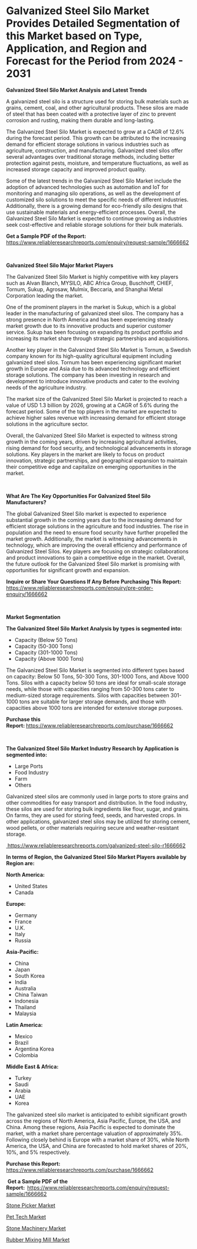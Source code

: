 <p><h1>Galvanized Steel Silo Market Provides Detailed Segmentation of this Market based on Type, Application, and Region and Forecast for the Period from 2024 - 2031</h1></p><p><strong>Galvanized Steel Silo Market Analysis and Latest Trends</strong></p>
<p><p>A galvanized steel silo is a structure used for storing bulk materials such as grains, cement, coal, and other agricultural products. These silos are made of steel that has been coated with a protective layer of zinc to prevent corrosion and rusting, making them durable and long-lasting.</p><p>The Galvanized Steel Silo Market is expected to grow at a CAGR of 12.6% during the forecast period. This growth can be attributed to the increasing demand for efficient storage solutions in various industries such as agriculture, construction, and manufacturing. Galvanized steel silos offer several advantages over traditional storage methods, including better protection against pests, moisture, and temperature fluctuations, as well as increased storage capacity and improved product quality.</p><p>Some of the latest trends in the Galvanized Steel Silo Market include the adoption of advanced technologies such as automation and IoT for monitoring and managing silo operations, as well as the development of customized silo solutions to meet the specific needs of different industries. Additionally, there is a growing demand for eco-friendly silo designs that use sustainable materials and energy-efficient processes. Overall, the Galvanized Steel Silo Market is expected to continue growing as industries seek cost-effective and reliable storage solutions for their bulk materials.</p></p>
<p><strong>Get a Sample PDF of the Report:&nbsp;</strong> <a href="https://www.reliableresearchreports.com/enquiry/request-sample/1666662">https://www.reliableresearchreports.com/enquiry/request-sample/1666662</a></p>
<p>&nbsp;</p>
<p><strong>Galvanized Steel Silo Major Market Players</strong></p>
<p><p>The Galvanized Steel Silo Market is highly competitive with key players such as Alvan Blanch, MYSILO, ABC Africa Group, Buschhoff, CHIEF, Tornum, Sukup, Agrosaw, Mulmix, Beccaria, and Shanghai Metal Corporation leading the market.</p><p>One of the prominent players in the market is Sukup, which is a global leader in the manufacturing of galvanized steel silos. The company has a strong presence in North America and has been experiencing steady market growth due to its innovative products and superior customer service. Sukup has been focusing on expanding its product portfolio and increasing its market share through strategic partnerships and acquisitions.</p><p>Another key player in the Galvanized Steel Silo Market is Tornum, a Swedish company known for its high-quality agricultural equipment including galvanized steel silos. Tornum has been experiencing significant market growth in Europe and Asia due to its advanced technology and efficient storage solutions. The company has been investing in research and development to introduce innovative products and cater to the evolving needs of the agriculture industry.</p><p>The market size of the Galvanized Steel Silo Market is projected to reach a value of USD 1.3 billion by 2026, growing at a CAGR of 5.6% during the forecast period. Some of the top players in the market are expected to achieve higher sales revenue with increasing demand for efficient storage solutions in the agriculture sector.</p><p>Overall, the Galvanized Steel Silo Market is expected to witness strong growth in the coming years, driven by increasing agricultural activities, rising demand for food security, and technological advancements in storage solutions. Key players in the market are likely to focus on product innovation, strategic partnerships, and geographical expansion to maintain their competitive edge and capitalize on emerging opportunities in the market.</p></p>
<p>&nbsp;</p>
<p><strong>What Are The Key Opportunities For Galvanized Steel Silo Manufacturers?</strong></p>
<p><p>The global Galvanized Steel Silo market is expected to experience substantial growth in the coming years due to the increasing demand for efficient storage solutions in the agriculture and food industries. The rise in population and the need to ensure food security have further propelled the market growth. Additionally, the market is witnessing advancements in technology, which are improving the overall efficiency and performance of Galvanized Steel Silos. Key players are focusing on strategic collaborations and product innovations to gain a competitive edge in the market. Overall, the future outlook for the Galvanized Steel Silo market is promising with opportunities for significant growth and expansion.</p></p>
<p><strong>Inquire or Share Your Questions If Any Before Purchasing This Report:</strong> <a href="https://www.reliableresearchreports.com/enquiry/pre-order-enquiry/1666662">https://www.reliableresearchreports.com/enquiry/pre-order-enquiry/1666662</a></p>
<p>&nbsp;</p>
<p><strong>Market Segmentation</strong></p>
<p><strong>The Galvanized Steel Silo Market Analysis by types is segmented into:</strong></p>
<p><ul><li>Capacity (Below 50 Tons)</li><li>Capacity (50-300 Tons)</li><li>Capacity (301-1000 Tons)</li><li>Capacity (Above 1000 Tons)</li></ul></p>
<p><p>The Galvanized Steel Silo Market is segmented into different types based on capacity: Below 50 Tons, 50-300 Tons, 301-1000 Tons, and Above 1000 Tons. Silos with a capacity below 50 tons are ideal for small-scale storage needs, while those with capacities ranging from 50-300 tons cater to medium-sized storage requirements. Silos with capacities between 301-1000 tons are suitable for larger storage demands, and those with capacities above 1000 tons are intended for extensive storage purposes.</p></p>
<p><strong>Purchase this Report:&nbsp;</strong><a href="https://www.reliableresearchreports.com/purchase/1666662">https://www.reliableresearchreports.com/purchase/1666662</a></p>
<p>&nbsp;</p>
<p><strong>The Galvanized Steel Silo Market Industry Research by Application is segmented into:</strong></p>
<p><ul><li>Large Ports</li><li>Food Industry</li><li>Farm</li><li>Others</li></ul></p>
<p><p>Galvanized steel silos are commonly used in large ports to store grains and other commodities for easy transport and distribution. In the food industry, these silos are used for storing bulk ingredients like flour, sugar, and grains. On farms, they are used for storing feed, seeds, and harvested crops. In other applications, galvanized steel silos may be utilized for storing cement, wood pellets, or other materials requiring secure and weather-resistant storage.</p></p>
<p><a href="https://www.reliableresearchreports.com/galvanized-steel-silo-r1666662">&nbsp;https://www.reliableresearchreports.com/galvanized-steel-silo-r1666662</a></p>
<p><strong>In terms of Region, the Galvanized Steel Silo Market Players available by Region are:</strong></p>
<p>
    <p> <strong> North America: </strong>
        <ul>
            <li>United States</li>
            <li>Canada</li>
        </ul>
        </p> 
    <p> <strong> Europe: </strong>
        <ul>
            <li>Germany</li>
            <li>France</li>
            <li>U.K.</li>
            <li>Italy</li>
            <li>Russia</li>
        </ul>
        </p> 
    <p> <strong> Asia-Pacific: </strong>
        <ul>
            <li>China</li>
            <li>Japan</li>
            <li>South Korea</li>
            <li>India</li>
            <li>Australia</li>
            <li>China Taiwan</li>
            <li>Indonesia</li>
            <li>Thailand</li>
            <li>Malaysia</li>
        </ul>
        </p> 
    <p> <strong> Latin America: </strong>
        <ul>
            <li>Mexico</li>
            <li>Brazil</li>
            <li>Argentina Korea</li>
            <li>Colombia</li>
        </ul>
        </p> 
    <p> <strong> Middle East & Africa: </strong>
        <ul>
            <li>Turkey</li>
            <li>Saudi</li>
            <li>Arabia</li>
            <li>UAE</li>
            <li>Korea</li>
        </ul>
    </p>
    </p>
<p><p>The galvanized steel silo market is anticipated to exhibit significant growth across the regions of North America, Asia Pacific, Europe, the USA, and China. Among these regions, Asia Pacific is expected to dominate the market, with a market share percentage valuation of approximately 35%. Following closely behind is Europe with a market share of 30%, while North America, the USA, and China are forecasted to hold market shares of 20%, 10%, and 5% respectively.</p></p>
<p><strong>Purchase this Report: </strong><a href="https://www.reliableresearchreports.com/purchase/1666662">https://www.reliableresearchreports.com/purchase/1666662</a></p>
<p>&nbsp;<strong>Get a Sample PDF of the Report:&nbsp;&nbsp;</strong><a href="https://www.reliableresearchreports.com/enquiry/request-sample/1666662">https://www.reliableresearchreports.com/enquiry/request-sample/1666662</a></p>
<p><strong></strong></p>
<p><p><a href="https://github.com/shotows/Market-Research-Report-List-2/blob/main/stone-picker-market.md">Stone Picker Market</a></p><p><a href="https://www.linkedin.com/pulse/pet-tech-market-analysis-its-cagr-segmentation-global-z85ce">Pet Tech Market</a></p><p><a href="https://github.com/beatblasta/Market-Research-Report-List-3/blob/main/stone-machinery-market.md">Stone Machinery Market</a></p><p><a href="https://www.linkedin.com/pulse/analyzing-rubber-mixing-mill-market-global-industry-perspective-zmv0e">Rubber Mixing Mill Market</a></p></p>